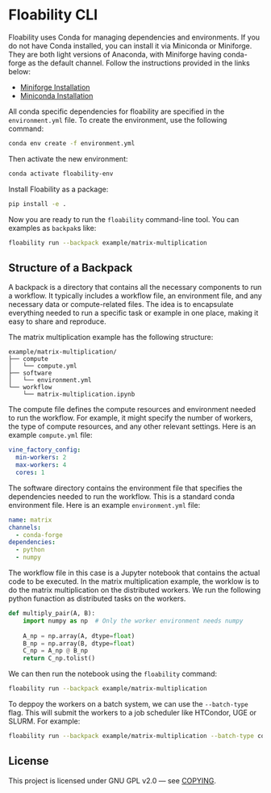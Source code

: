 # Floability CLI


Floability uses Conda for managing dependencies and environments. If you do not have Conda installed, you can install it via Miniconda or Miniforge. They are both light versions of Anaconda, with Miniforge having conda-forge as the default channel. Follow the instructions provided in the links below:

- [Miniforge Installation](https://github.com/conda-forge/miniforge)
- [Miniconda Installation](https://docs.anaconda.com/miniconda/install)

All conda specific dependencies for floability are specified in the `environment.yml` file. To create the environment, use the following command:

```bash
conda env create -f environment.yml
```

Then activate the new environment:

```bash
conda activate floability-env
```

Install Floability as a package:

```bash
pip install -e .
```


Now you are ready to run the `floability` command-line tool. You can examples as `backpak`s like:

```bash
floability run --backpack example/matrix-multiplication
```

## Structure of a Backpack
A backpack is a directory that contains all the necessary components to run a workflow. It typically includes a workflow file, an environment file, and any necessary data or compute-related files. The idea is to encapsulate everything needed to run a specific task or example in one place, making it easy to share and reproduce.

The matrix multiplication example has the following structure:

```
example/matrix-multiplication/
├── compute
│   └── compute.yml
├── software
│   └── environment.yml
└── workflow
    └── matrix-multiplication.ipynb
```

The compute file defines the compute resources and environment needed to run the workflow. For example, it might specify the number of workers, the type of compute resources, and any other relevant settings. Here is an example `compute.yml` file:

```yaml
vine_factory_config:
  min-workers: 2
  max-workers: 4
  cores: 1
```

The  software directory contains the environment file that specifies the dependencies needed to run the workflow. This is a standard conda environment file. Here is an example `environment.yml` file:

```yaml
name: matrix
channels:
  - conda-forge
dependencies:
  - python
  - numpy
```

The workflow file in this case is a Jupyter notebook that contains the actual code to be executed. In the matrix multiplication example, the worklow is to do the matrix multiplication on the distributed workers. We run the following python funaction as distributed tasks on the workers. 

```python
def multiply_pair(A, B):
    import numpy as np  # Only the worker environment needs numpy
    
    A_np = np.array(A, dtype=float)
    B_np = np.array(B, dtype=float)
    C_np = A_np @ B_np
    return C_np.tolist()
```
We can then run the notebook using the `floability` command:

```bash
floability run --backpack example/matrix-multiplication
```

To deppoy the workers on a batch system, we can use the `--batch-type` flag. This will submit the workers to a job scheduler like HTCondor, UGE or SLURM. 
For example:

```bash
floability run --backpack example/matrix-multiplication --batch-type condor
```

## License

This project is licensed under GNU GPL v2.0 — see [COPYING](COPYING).
